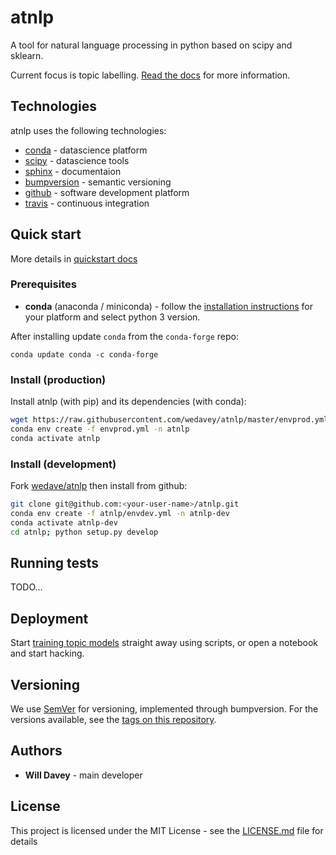 # atnlp


A tool for natural language processing in python based on scipy and sklearn. 

Current focus is topic labelling. [Read the docs](https://wedavey.github.io/atnlp/) for more information.

## Technologies

atnlp uses the following technologies: 

- [conda](https://www.anaconda.com/) - datascience platform 
- [scipy](https://www.scipy.org/) - datascience tools
- [sphinx](http://www.sphinx-doc.org/en/master/) - documentaion
- [bumpversion](https://github.com/peritus/bumpversion) - semantic versioning 
- [github](https://github.com/) - software development platform 
- [travis](https://travis-ci.org/wedavey/atnlp) - continuous integration 
 


## Quick start
More details in [quickstart docs](https://wedavey.github.io/atnlp/quickstart.html)

### Prerequisites 

- **conda** (anaconda / miniconda) - follow the 
[installation instructions](https://conda.io/docs/user-guide/install/index.html) 
for your platform and select python 3 version.

After installing update `conda` from the `conda-forge` repo: 
```
conda update conda -c conda-forge 
```


### Install (production)
 
Install atnlp (with pip) and its dependencies (with conda): 
```bash
wget https://raw.githubusercontent.com/wedavey/atnlp/master/envprod.yml
conda env create -f envprod.yml -n atnlp
conda activate atnlp
```

### Install (development) 

Fork [wedave/atnlp](https://github.com/wedavey/atnlp) then install 
from github:
```bash
git clone git@github.com:<your-user-name>/atnlp.git
conda env create -f atnlp/envdev.yml -n atnlp-dev
conda activate atnlp-dev
cd atnlp; python setup.py develop
```



## Running tests

TODO...


## Deployment 

Start [training topic models](https://wedavey.github.io/atnlp/topiclabel.html) 
straight away using scripts, or open a notebook and start hacking.


## Versioning

We use [SemVer](https://semver.org/) for versioning, implemented through bumpversion. 
For the versions available, see the [tags on this repository](https://github.com/wedavey/atnlp/tags). 

## Authors

- **Will Davey** - main developer

## License

This project is licensed under the MIT License - see the [LICENSE.md](LICENSE.md) file for details
